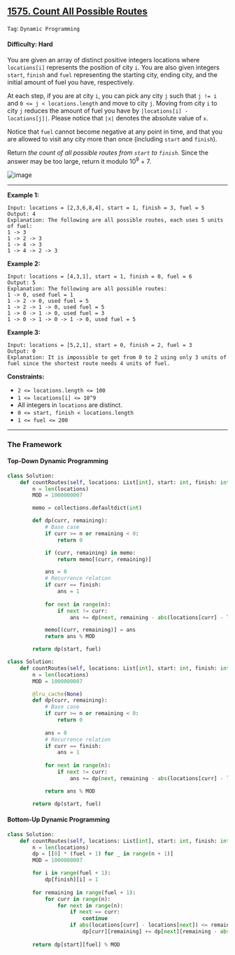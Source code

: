 ## [1575. Count All Possible Routes](https://leetcode.com/problems/count-all-possible-routes/)

```Tag```: ```Dynamic Programming```

#### Difficulty: Hard

You are given an array of distinct positive integers locations where ```locations[i]``` represents the position of city ```i```. You are also given integers ```start```, ```finish``` and ```fuel``` representing the starting city, ending city, and the initial amount of fuel you have, respectively.

At each step, if you are at city ```i```, you can pick any city ```j``` such that ```j != i``` and ```0 <= j < locations.length``` and move to city ```j```. Moving from city ```i``` to city ```j``` reduces the amount of fuel you have by ```|locations[i] - locations[j]|```. Please notice that ```|x|``` denotes the absolute value of ```x```.

Notice that ```fuel``` cannot become negative at any point in time, and that you are allowed to visit any city more than once (including ```start``` and ```finish```).

Return _the count of all possible routes from ```start``` to ```finish```_. Since the answer may be too large, return it modulo 10<sup>9</sup> + 7.

![image](https://github.com/quananhle/Python/assets/35042430/2293ac2c-39c1-4e24-9f26-a6891259e01f)

---

__Example 1:__
```
Input: locations = [2,3,6,8,4], start = 1, finish = 3, fuel = 5
Output: 4
Explanation: The following are all possible routes, each uses 5 units of fuel:
1 -> 3
1 -> 2 -> 3
1 -> 4 -> 3
1 -> 4 -> 2 -> 3
```

__Example 2:__
```
Input: locations = [4,3,1], start = 1, finish = 0, fuel = 6
Output: 5
Explanation: The following are all possible routes:
1 -> 0, used fuel = 1
1 -> 2 -> 0, used fuel = 5
1 -> 2 -> 1 -> 0, used fuel = 5
1 -> 0 -> 1 -> 0, used fuel = 3
1 -> 0 -> 1 -> 0 -> 1 -> 0, used fuel = 5
```

__Example 3:__
```
Input: locations = [5,2,1], start = 0, finish = 2, fuel = 3
Output: 0
Explanation: It is impossible to get from 0 to 2 using only 3 units of fuel since the shortest route needs 4 units of fuel.
```

__Constraints:__

- ```2 <= locations.length <= 100```
- ```1 <= locations[i] <= 10^9```
- All integers in ```locations``` are distinct.
- ```0 <= start, finish < locations.length```
- ```1 <= fuel <= 200```

---

### The Framework

#### Top-Down Dynamic Programming

```Python
class Solution:
    def countRoutes(self, locations: List[int], start: int, finish: int, fuel: int) -> int:
        n = len(locations)
        MOD = 1000000007

        memo = collections.defaultdict(int)

        def dp(curr, remaining):
            # Base case
            if curr >= n or remaining < 0:
                return 0

            if (curr, remaining) in memo:
                return memo[(curr, remaining)]

            ans = 0
            # Recurrence relation
            if curr == finish:
                ans = 1
            
            for next in range(n):
                if next != curr:
                    ans += dp(next, remaining - abs(locations[curr] - locations[next])) % MOD

            memo[(curr, remaining)] = ans
            return ans % MOD

        return dp(start, fuel)
```

```Python
class Solution:
    def countRoutes(self, locations: List[int], start: int, finish: int, fuel: int) -> int:
        n = len(locations)
        MOD = 1000000007

        @lru_cache(None)
        def dp(curr, remaining):
            # Base case
            if curr >= n or remaining < 0:
                return 0
            
            ans = 0
            # Recurrence relation
            if curr == finish:
                ans = 1
            
            for next in range(n):
                if next != curr:
                    ans += dp(next, remaining - abs(locations[curr] - locations[next])) % MOD

            return ans % MOD

        return dp(start, fuel)
```

#### Bottom-Up Dynamic Programming

```Python
class Solution:
    def countRoutes(self, locations: List[int], start: int, finish: int, fuel: int) -> int:
        n = len(locations)
        dp = [[0] * (fuel + 1) for _ in range(n + 1)]
        MOD = 1000000007

        for i in range(fuel + 1):
            dp[finish][i] = 1
        
        for remaining in range(fuel + 1):
            for curr in range(n):
                for next in range(n):
                    if next == curr:
                        continue
                    if abs(locations[curr] - locations[next]) <= remaining:
                        dp[curr][remaining] += dp[next][remaining - abs(locations[curr] - locations[next])] % MOD
        
        return dp[start][fuel] % MOD
```

